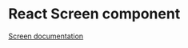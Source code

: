 <!-- @license CC0-1.0 -->

# React Screen component

[Screen documentation](../../../css/src/components/screen/README.md)
